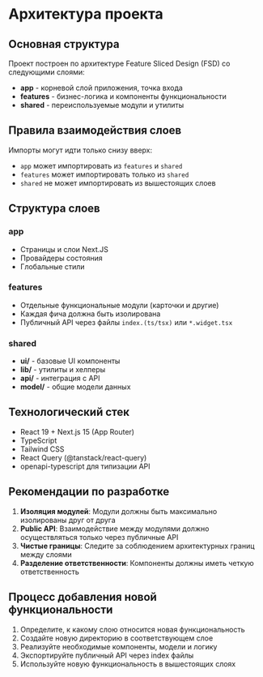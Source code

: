 # Архитектура проекта

## Основная структура

Проект построен по архитектуре Feature Sliced Design (FSD) со следующими слоями:

- **app** - корневой слой приложения, точка входа
- **features** - бизнес-логика и компоненты функциональности
- **shared** - переиспользуемые модули и утилиты

## Правила взаимодействия слоев

Импорты могут идти только снизу вверх:

- `app` может импортировать из `features` и `shared`
- `features` может импортировать только из `shared`
- `shared` не может импортировать из вышестоящих слоев

## Структура слоев

### app

- Страницы и слои Next.JS
- Провайдеры состояния
- Глобальные стили

### features

- Отдельные функциональные модули (карточки и другие)
- Каждая фича должна быть изолирована
- Публичный API через файлы `index.(ts/tsx)` или `*.widget.tsx`

### shared

- **ui/** - базовые UI компоненты
- **lib/** - утилиты и хелперы
- **api/** - интеграция с API
- **model/** - общие модели данных

## Технологический стек

- React 19 + Next.js 15 (App Router)
- TypeScript
- Tailwind CSS
- React Query (@tanstack/react-query)
- openapi-typescript для типизации API

## Рекомендации по разработке

1. **Изоляция модулей**: Модули должны быть максимально изолированы друг от друга
2. **Public API**: Взаимодействие между модулями должно осуществляться только через публичные API
3. **Чистые границы**: Следите за соблюдением архитектурных границ между слоями
4. **Разделение ответственности**: Компоненты должны иметь четкую ответственность

## Процесс добавления новой функциональности

1. Определите, к какому слою относится новая функциональность
2. Создайте новую директорию в соответствующем слое
3. Реализуйте необходимые компоненты, модели и логику
4. Экспортируйте публичный API через index файлы
5. Используйте новую функциональность в вышестоящих слоях

